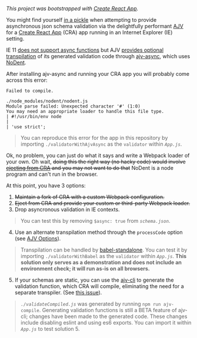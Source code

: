 _This project was bootstrapped with [Create React App](https://github.com/facebookincubator/create-react-app)._

You might find yourself [in a pickle](https://github.com/epoberezkin/ajv/issues/675#issuecomment-357741260) when attempting to provide asynchronous json schema validation via the delightfully performant [AJV](https://github.com/epoberezkin/ajv) for a [Create React App](https://github.com/facebookincubator/create-react-app) (CRA) app running in an Internet Explorer (IE) setting.

IE 11 [does not support async functions](http://kangax.github.io/compat-table/es2016plus/#test-async_functions) but AJV [provides optional transpilation](https://github.com/epoberezkin/ajv#using-transpilers-with-asynchronous-validation-functions) of its generated validation code through [ajv-async](https://github.com/epoberezkin/ajv-async), which uses [NoDent](https://github.com/MatAtBread/nodent).

After installing ajv-async and running your CRA app you will probably come across this error:

```
Failed to compile.

./node_modules/nodent/nodent.js
Module parse failed: Unexpected character '#' (1:0)
You may need an appropriate loader to handle this file type.
| #!/usr/bin/env node
| 
| 'use strict';
```

> You can reproduce this error for the app in this repository by importing `./validatorWithAjvAsync` as the `validator` within _`App.js`_.

Ok, no problem, you can just do what it says and write a Webpack loader of your own. Oh wait, ~~doing this the right way (no hacky code) would involve [ejecting from CRA](https://github.com/facebookincubator/create-react-app/issues/2608#issuecomment-311091522) and you may not want to do that~~ NoDent is a node program and can't run in the browser.

At this point, you have 3 options:
1. ~~Maintain a fork of CRA with a custom Webpack configuration.~~
2. ~~Eject from CRA and provide your custom or third-party Webpack loader.~~
3. Drop asyncronous validation in IE contexts.
> You can test this by removing `$async: true` from _`schema.json`_.
4. Use an alternate transpilation method through the `processCode` option (see [AJV Options](https://github.com/epoberezkin/ajv#options)).
> Transpilation can be handled by [babel-standalone](https://github.com/babel/babel/tree/master/packages/babel-standalone). You can test it by importing `./validatorWithBabel` as the `validator` within _`App.js`_. **This solution only serves as a demonstration and does not include an environment check; it will run as-is on all browsers.**
5. If your schemas are static, you can use the [ajv-cli](https://github.com/jessedc/ajv-cli#compile-schemas) to generate the validation function, which CRA will compile, eliminating the need for a separate transpiler. (See [this issue](https://github.com/facebookincubator/create-react-app/issues/3811#issuecomment-357809728)).
> _`./validateCompiled.js`_ was generated by running `npm run ajv-compile`. Generating validation functions is still a BETA feature of ajv-cli; changes have been made to the generated code. These changes include disabling eslint and using es6 exports. You can import it within _`App.js`_ to test solution 5.
